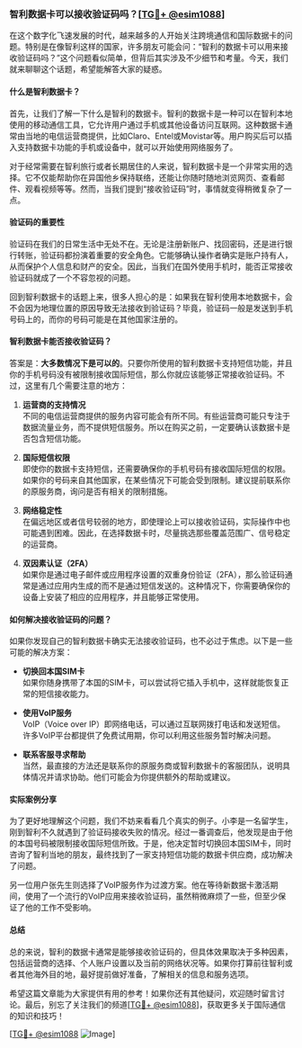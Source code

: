 ### 智利数据卡可以接收验证码吗？[[TG💪+ @esim1088](https://t.me/s/esim1088)]

在这个数字化飞速发展的时代，越来越多的人开始关注跨境通信和国际数据卡的问题。特别是在像智利这样的国家，许多朋友可能会问：“智利的数据卡可以用来接收验证码吗？”这个问题看似简单，但背后其实涉及不少细节和考量。今天，我们就来聊聊这个话题，希望能解答大家的疑惑。

#### 什么是智利数据卡？

首先，让我们了解一下什么是智利的数据卡。智利的数据卡是一种可以在智利本地使用的移动通信工具，它允许用户通过手机或其他设备访问互联网。这种数据卡通常由当地的电信运营商提供，比如Claro、Entel或Movistar等。用户购买后可以插入支持数据卡功能的手机或设备中，就可以开始使用网络服务了。

对于经常需要在智利旅行或者长期居住的人来说，智利数据卡是一个非常实用的选择。它不仅能帮助你在异国他乡保持联络，还能让你随时随地浏览网页、查看邮件、观看视频等等。然而，当我们提到“接收验证码”时，事情就变得稍微复杂了一点。

#### 验证码的重要性

验证码在我们的日常生活中无处不在。无论是注册新账户、找回密码，还是进行银行转账，验证码都扮演着重要的安全角色。它能够确认操作者确实是账户持有人，从而保护个人信息和财产的安全。因此，当我们在国外使用手机时，能否正常接收验证码就成了一个不容忽视的问题。

回到智利数据卡的话题上来，很多人担心的是：如果我在智利使用本地数据卡，会不会因为地理位置的原因导致无法接收到验证码？毕竟，验证码一般是发送到手机号码上的，而你的号码可能是在其他国家注册的。

#### 智利数据卡能否接收验证码？

答案是：**大多数情况下是可以的**。只要你所使用的智利数据卡支持短信功能，并且你的手机号码没有被限制接收国际短信，那么你就应该能够正常接收验证码。不过，这里有几个需要注意的地方：

1. **运营商的支持情况**  
   不同的电信运营商提供的服务内容可能会有所不同。有些运营商可能只专注于数据流量业务，而不提供短信服务。所以在购买之前，一定要确认该数据卡是否包含短信功能。

2. **国际短信权限**  
   即使你的数据卡支持短信，还需要确保你的手机号码有接收国际短信的权限。如果你的号码来自其他国家，在某些情况下可能会受到限制。建议提前联系你的原服务商，询问是否有相关的限制措施。

3. **网络稳定性**  
   在偏远地区或者信号较弱的地方，即使理论上可以接收验证码，实际操作中也可能遇到困难。因此，在选择数据卡时，尽量挑选那些覆盖范围广、信号稳定的运营商。

4. **双因素认证（2FA）**  
   如果你是通过电子邮件或应用程序设置的双重身份验证（2FA），那么验证码通常是通过应用内生成的而不是通过短信发送的。这种情况下，你需要确保你的设备上安装了相应的应用程序，并且能够正常使用。

#### 如何解决接收验证码的问题？

如果你发现自己的智利数据卡确实无法接收验证码，也不必过于焦虑。以下是一些可能的解决方案：

- **切换回本国SIM卡**  
  如果你随身携带了本国的SIM卡，可以尝试将它插入手机中，这样就能恢复正常的短信接收能力。

- **使用VoIP服务**  
  VoIP（Voice over IP）即网络电话，可以通过互联网拨打电话和发送短信。许多VoIP平台都提供了免费试用期，你可以利用这些服务暂时解决问题。

- **联系客服寻求帮助**  
  当然，最直接的方法还是联系你的原服务商或智利数据卡的客服团队，说明具体情况并请求协助。他们可能会为你提供额外的帮助或建议。

#### 实际案例分享

为了更好地理解这个问题，我们不妨来看看几个真实的例子。小李是一名留学生，刚到智利不久就遇到了验证码接收失败的情况。经过一番调查后，他发现是由于他的本国号码被限制接收国际短信所致。于是，他决定暂时切换回本国SIM卡，同时咨询了智利当地的朋友，最终找到了一家支持短信功能的数据卡供应商，成功解决了问题。

另一位用户张先生则选择了VoIP服务作为过渡方案。他在等待新数据卡激活期间，使用了一个流行的VoIP应用来接收验证码，虽然稍微麻烦了一些，但至少保证了他的工作不受影响。

#### 总结

总的来说，智利的数据卡通常是能够接收验证码的，但具体效果取决于多种因素，包括运营商的选择、个人账户设置以及当前的网络状况等。如果你打算前往智利或者其他海外目的地，最好提前做好准备，了解相关的信息和服务选项。

希望这篇文章能为大家提供有用的参考！如果你还有其他疑问，欢迎随时留言讨论。最后，别忘了关注我们的频道[[TG💪+ @esim1088](https://t.me/s/esim1088)]，获取更多关于国际通信的知识和技巧！

[[TG💪+ @esim1088](https://t.me/s/esim1088) ![Image](https://i.postimg.cc/4NQfJmqS/Snipaste-2025-05-13-00-14-12.png)]